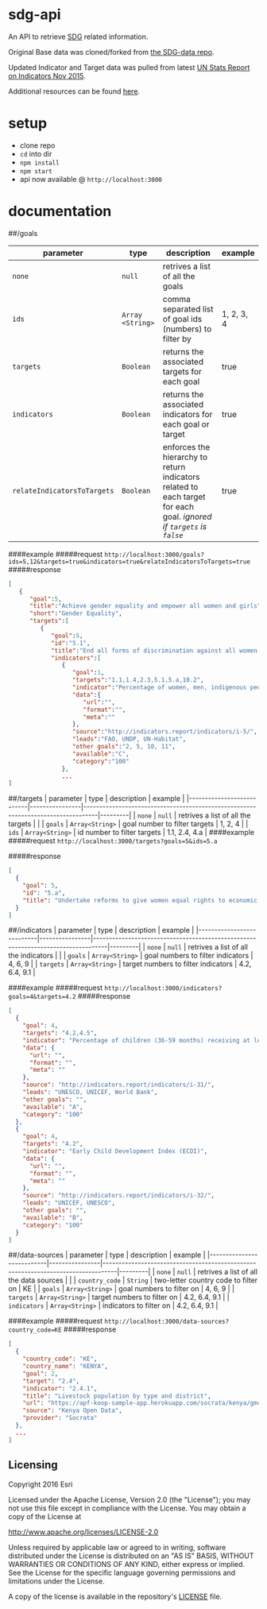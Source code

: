 # sdg-api
An API to retrieve [SDG](http://www.un.org/sustainabledevelopment/sustainable-development-goals/) related information. 

Original Base data was cloned/forked from [the SDG-data repo](https://github.com/SDG-data/SDGs).

Updated Indicator and Target data was pulled from latest [UN Stats Report on Indicators Nov 2015](http://unstats.un.org/sdgs/files/meetings/iaeg-sdgs-meeting-02/Outcomes/Agenda%20Item%204%20-%20Review%20of%20proposed%20indicators%20-%202%20Nov%202015.pdf).

Additional resources can be found [here](http://indicators.report/).

# setup
- clone repo
- ``` cd ``` into dir
- ``` npm install ```
- ```npm start```
- api now available @ ```http://localhost:3000```

# documentation

##/goals

| parameter                 | type           | description                                                                      | example |
|---------------------------|----------------|----------------------------------------------------------------------------------|---------|
| `none`                      |      `null`          | retrives a list of all the goals                                                 |         |
| `ids`                       | `Array <String>` | comma separated list of goal ids (numbers) to filter by                          | 1, 2, 3, 4      |
| `targets`                   | `Boolean`        | returns the associated targets for each goal                                     | true    |
| `indicators`                | `Boolean`        | returns the associated indicators for each goal or target                        | true    |
| `relateIndicatorsToTargets` | `Boolean`        | enforces the hierarchy to return indicators related to each target for each goal. *ignored if `targets` is `false`* | true    |

####example 
#####request
`http://localhost:3000/goals?ids=5,12&targets=true&indicators=true&relateIndicatorsToTargets=true`
#####response
```json
[
   {
      "goal":5,
      "title":"Achieve gender equality and empower all women and girls",
      "short":"Gender Equality",
      "targets":[
         {
            "goal":5,
            "id":"5.1",
            "title":"End all forms of discrimination against all women and girls everywhere",
            "indicators":[
               {
                  "goal":1,
                  "targets":"1.1,1.4,2.3,5.1,5.a,10.2",
                  "indicator":"Percentage of women, men, indigenous peoples, and local communities with secure rights to land, property, and natural resources, measured by (i) percentage with documented or recognized evidence of tenure, and (ii) percentage who perceive their rights are recognized and protected.",
                  "data":{
                     "url":"",
                     "format":"",
                     "meta":""
                  },
                  "source":"http://indicators.report/indicators/i-5/",
                  "leads":"FAO, UNDP, UN-Habitat",
                  "other goals":"2, 5, 10, 11",
                  "available":"C",
                  "category":"100"
               },
               ...
]
```



##/targets
| parameter                 | type           | description                                                                      | example |
|---------------------------|----------------|----------------------------------------------------------------------------------|---------|
| `none`                      |      `null`          | retrives a list of all the targets                                                 |         |
| `goals`                       | `Array<String>` | goal number to filter targets                          | 1, 2, 4    |
| `ids`                       | `Array<String>` | id number to filter targets                          | 1.1, 2.4, 4.a     |
####example
#####request
`http://localhost:3000/targets?goals=5&ids=5.a`

#####response
```json
[
  {
    "goal": 5,
    "id": "5.a",
    "title": "Undertake reforms to give women equal rights to economic resources, as well as access to ownership and control over land and other forms of property, financial services, inheritance and natural resources, in accordance with national laws"
  }
]
```

##/indicators
| parameter                 | type           | description                                                                      | example |
|---------------------------|----------------|----------------------------------------------------------------------------------|---------|
| `none`                      |      `null`          | retrives a list of all the indicators                                                 |         |
| `goals`                       | `Array<String>` | goal numbers to filter indicators                          | 4, 6, 9    |
| `targets`                       | `Array<String>` | target numbers to filter indicators                          | 4.2, 6.4, 9.1    |

####example
#####request
`http://localhost:3000/indicators?goals=4&targets=4.2`
#####response
```json
[
  {
    "goal": 4,
    "targets": "4.2,4.5",
    "indicator": "Percentage of children (36-59 months) receiving at least one year of a quality pre-primary education program",
    "data": {
      "url": "",
      "format": "",
      "meta": ""
    },
    "source": "http://indicators.report/indicators/i-31/",
    "leads": "UNESCO, UNICEF, World Bank",
    "other goals": "",
    "available": "A",
    "category": "100"
  },
  {
    "goal": 4,
    "targets": "4.2",
    "indicator": "Early Child Development Index (ECDI)",
    "data": {
      "url": "",
      "format": "",
      "meta": ""
    },
    "source": "http://indicators.report/indicators/i-32/",
    "leads": "UNICEF, UNESCO",
    "other goals": "",
    "available": "B",
    "category": "100"
  }
]
```

##/data-sources
| parameter                 | type           | description                                                                      | example |
|---------------------------|----------------|----------------------------------------------------------------------------------|---------|
| `none`                      |      `null`          | retrives a list of all the data sources                                                 |         |
| `country_code`                       | `String` | two-letter country code  to filter on                        | KE    |
| `goals`                       | `Array<String>` | goal numbers to filter on                          | 4, 6, 9    |
| `targets`                       | `Array<String>` | target numbers to filter on                         | 4.2, 6.4, 9.1    |
| `indicators`                       | `Array<String>` | indicators to filter on                          | 4.2, 6.4, 9.1    |

####example
#####request
`http://localhost:3000/data-sources?country_code=KE`
#####response
```json
[
  {
    "country_code": "KE",
    "country_name": "KENYA",
    "goal": 2,
    "target": "2.4",
    "indicator": "2.4.1",
    "title": "Livestock population by type and district",
    "url": "https://apf-koop-sample-app.herokuapp.com/socrata/kenya/gmcn-ykjy/FeatureServer/0",
    "source": "Kenya Open Data",
    "provider": "Socrata"
  },
  ...
]
```

## Licensing
Copyright 2016 Esri

Licensed under the Apache License, Version 2.0 (the "License");
you may not use this file except in compliance with the License.
You may obtain a copy of the License at

   http://www.apache.org/licenses/LICENSE-2.0

Unless required by applicable law or agreed to in writing, software
distributed under the License is distributed on an "AS IS" BASIS,
WITHOUT WARRANTIES OR CONDITIONS OF ANY KIND, either express or implied.
See the License for the specific language governing permissions and
limitations under the License.

A copy of the license is available in the repository's [LICENSE](/LICENSE) file.